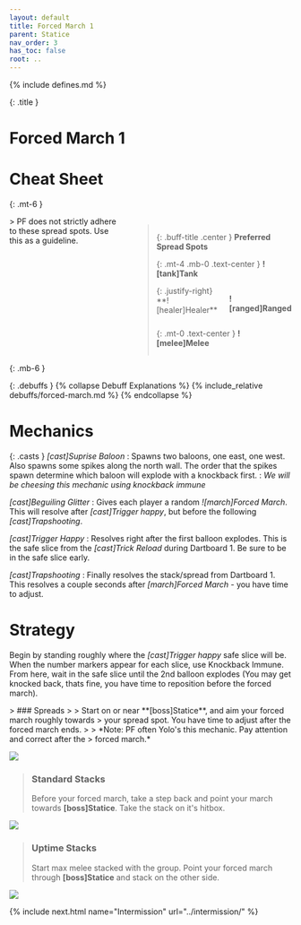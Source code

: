 ```yaml
---
layout: default
title: Forced March 1
parent: Statice
nav_order: 3
has_toc: false
root: ..
---
```


{% include defines.md %}

{: .title }
# Forced March 1

# Cheat Sheet

{: .mt-6 }
<div class="columns borders" markdown="1">
> PF does not strictly adhere to these spread spots. Use this as a guideline.

> {: .buff-title .center }
> **Preferred Spread Spots**
>
> {: .mt-4 .mb-0 .text-center }
> **![tank]Tank**
>
> <div class="columns positions" markdown="1">
> {: .justify-right}
> **![healer]Healer**
>
> **![ranged]Ranged**
> </div>
>
> {: .mt-0 .text-center }
> **![melee]Melee**
</div>
{: .mb-6 }

{: .debuffs }
{% collapse Debuff Explanations %}
{% include_relative debuffs/forced-march.md %}
{% endcollapse %}

# Mechanics

{: .casts }
*[cast]Suprise Baloon*
: Spawns two baloons, one east, one west. Also spawns some spikes along the
  north wall. The order that the spikes spawn determine which baloon will
  explode with a knockback first.
: *We will be cheesing this mechanic using knockback immune*

*[cast]Beguiling Glitter*
: Gives each player a random *![march]Forced March*. This will resolve after
  *[cast]Trigger happy*, but before the following *[cast]Trapshooting*.

*[cast]Trigger Happy*
: Resolves right after the first balloon explodes. This is the safe slice from
  the *[cast]Trick Reload* during Dartboard 1. Be sure to be in the safe
  slice early.

*[cast]Trapshooting*
: Finally resolves the stack/spread from Dartboard 1. This resolves a couple
  seconds after *[march]Forced March* - you have time to adjust.

# Strategy

Begin by standing roughly where the *[cast]Trigger happy* safe slice will be.
When the number markers appear for each slice, use Knockback Immune. From here,
wait in the safe slice until the 2nd balloon explodes (You may get knocked back,
thats fine, you have time to reposition before the forced march).

<div class="mechanics" markdown="1">
> ### Spreads
>
> Start on or near **[boss]Statice**, and aim your forced march roughly towards
> your spread spot. You have time to adjust after the forced march ends.
>
> *Note: PF often Yolo's this mechanic. Pay attention and correct after the
> forced march.*

![](./spread.png)

> ### Standard Stacks
>
> Before your forced march, take a step back and point your march towards
> **[boss]Statice**. Take the stack on it's hitbox.

![](./stack.png)

> ### Uptime Stacks
>
> Start max melee stacked with the group. Point your forced march through
> **[boss]Statice** and stack on the other side.

![](./stack-uptime.png)
</div>

{% include next.html name="Intermission" url="../intermission/" %}
